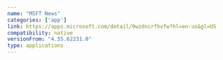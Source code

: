 ```yaml
---
name: "MSFT News"
categories: ['app']
link: https://apps.microsoft.com/detail/9wzdncrfhvfw?hl=en-us&gl=US
compatibility: native
versionFrom: "4.55.62231.0"
type: applications
---
```


